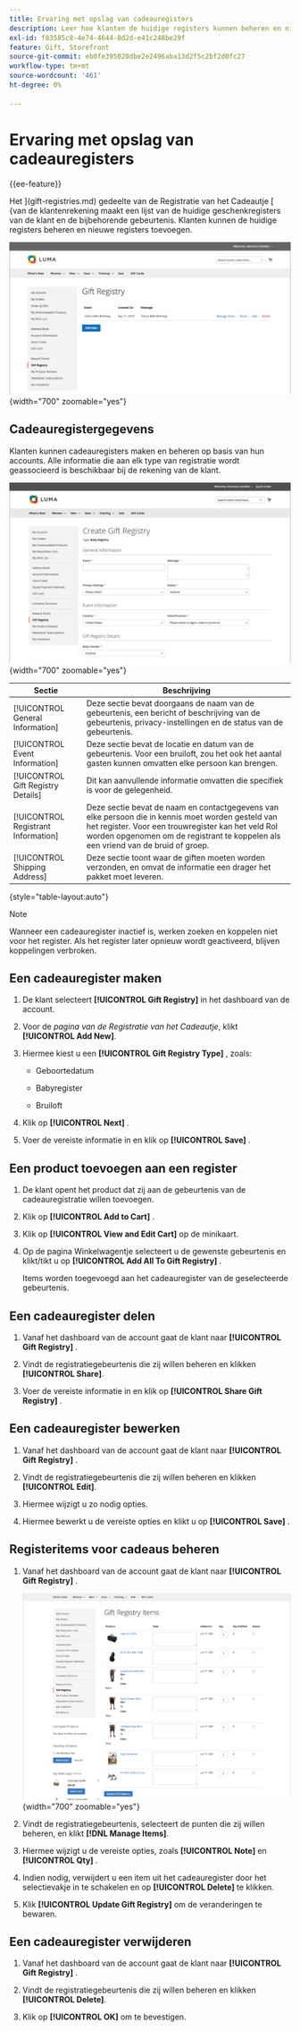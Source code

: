```yaml
---
title: Ervaring met opslag van cadeauregisters
description: Leer hoe klanten de huidige registers kunnen beheren en nieuwe registers in hun winkelaccount kunnen toevoegen.
exl-id: f83585c8-4e74-4644-8d2d-e41c248be29f
feature: Gift, Storefront
source-git-commit: eb0fe395020dbe2e2496aba13d2f5c2bf2d0fc27
workflow-type: tm+mt
source-wordcount: '461'
ht-degree: 0%

---
```


# Ervaring met opslag van cadeauregisters

{{ee-feature}}

Het ](gift-registries.md) gedeelte van de Registratie van het Cadeautje [ {van de klantenrekening maakt een lijst van de huidige geschenkregisters van de klant en de bijbehorende gebeurtenis. Klanten kunnen de huidige registers beheren en nieuwe registers toevoegen.

![ Cadeauregister ](./assets/account-dashboard-gift-registry.png){width="700" zoomable="yes"}

## Cadeauregistergegevens

Klanten kunnen cadeauregisters maken en beheren op basis van hun accounts. Alle informatie die aan elk type van registratie wordt geassocieerd is beschikbaar bij de rekening van de klant.

![ de storefront van het Voorbeeld - de informatie van de cadeauregistratie ](./assets/gift-registry-create-baby-storefront.png){width="700" zoomable="yes"}

| Sectie | Beschrijving |
|--- |--- |
| [!UICONTROL General Information] | Deze sectie bevat doorgaans de naam van de gebeurtenis, een bericht of beschrijving van de gebeurtenis, privacy-instellingen en de status van de gebeurtenis. |
| [!UICONTROL Event Information] | Deze sectie bevat de locatie en datum van de gebeurtenis. Voor een bruiloft, zou het ook het aantal gasten kunnen omvatten elke persoon kan brengen. |
| [!UICONTROL Gift Registry Details] | Dit kan aanvullende informatie omvatten die specifiek is voor de gelegenheid. |
| [!UICONTROL Registrant Information] | Deze sectie bevat de naam en contactgegevens van elke persoon die in kennis moet worden gesteld van het register. Voor een trouwregister kan het veld Rol worden opgenomen om de registrant te koppelen als een vriend van de bruid of groep. |
| [!UICONTROL Shipping Address] | Deze sectie toont waar de giften moeten worden verzonden, en omvat de informatie een drager het pakket moet leveren. |

{style="table-layout:auto"}

>[!NOTE]
>
>Wanneer een cadeauregister inactief is, werken zoeken en koppelen niet voor het register. Als het register later opnieuw wordt geactiveerd, blijven koppelingen verbroken.

## Een cadeauregister maken

1. De klant selecteert **[!UICONTROL Gift Registry]** in het dashboard van de account.

1. Voor de _pagina van de Registratie van het Cadeautje_, klikt **[!UICONTROL Add New]**.

1. Hiermee kiest u een **[!UICONTROL Gift Registry Type]** , zoals:

   - Geboortedatum

   - Babyregister

   - Bruiloft

1. Klik op **[!UICONTROL Next]** .

1. Voer de vereiste informatie in en klik op **[!UICONTROL Save]** .

## Een product toevoegen aan een register

1. De klant opent het product dat zij aan de gebeurtenis van de cadeauregistratie willen toevoegen.

1. Klik op **[!UICONTROL Add to Cart]** .

1. Klik op **[!UICONTROL View and Edit Cart]** op de minikaart.

1. Op de pagina Winkelwagentje selecteert u de gewenste gebeurtenis en klikt/tikt u op **[!UICONTROL Add All To Gift Registry]** .

   Items worden toegevoegd aan het cadeauregister van de geselecteerde gebeurtenis.

## Een cadeauregister delen

1. Vanaf het dashboard van de account gaat de klant naar **[!UICONTROL Gift Registry]** .

1. Vindt de registratiegebeurtenis die zij willen beheren en klikken **[!UICONTROL Share]**.

1. Voer de vereiste informatie in en klik op **[!UICONTROL Share Gift Registry]** .

## Een cadeauregister bewerken

1. Vanaf het dashboard van de account gaat de klant naar **[!UICONTROL Gift Registry]** .

1. Vindt de registratiegebeurtenis die zij willen beheren en klikken **[!UICONTROL Edit]**.

1. Hiermee wijzigt u zo nodig opties.

1. Hiermee bewerkt u de vereiste opties en klikt u op **[!UICONTROL Save]** .

## Registeritems voor cadeaus beheren

1. Vanaf het dashboard van de account gaat de klant naar **[!UICONTROL Gift Registry]** .

   ![ het Leiden punten van het cadeauregister ](./assets/account-dashboard-gift-registry-items-management.png){width="700" zoomable="yes"}

1. Vindt de registratiegebeurtenis, selecteert de punten die zij willen beheren, en klikt **[!DNL Manage Items]**.

1. Hiermee wijzigt u de vereiste opties, zoals **[!UICONTROL Note]** en **[!UICONTROL Qty]** .

1. Indien nodig, verwijdert u een item uit het cadeauregister door het selectievakje in te schakelen en op **[!UICONTROL Delete]** te klikken.

1. Klik **[!UICONTROL Update Gift Registry]** om de veranderingen te bewaren.

## Een cadeauregister verwijderen

1. Vanaf het dashboard van de account gaat de klant naar **[!UICONTROL Gift Registry]** .

1. Vindt de registratiegebeurtenis die zij willen beheren en klikken **[!UICONTROL Delete]**.

1. Klik op **[!UICONTROL OK]** om te bevestigen.
